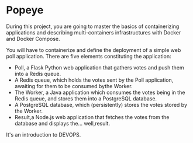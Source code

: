 # Popeye

During this project, you are going to master the basics of containerizing applications and describing multi-containers infrastructures with Docker and Docker Compose.

You will have to containerize and define the deployment of a simple web poll application. There are five elements constituting the application:
- Poll, a Flask Python web application that gathers votes and push them into a Redis queue.
- A Redis queue, which holds the votes sent by the Poll application, awaiting for them to be consumed bythe Worker.
- The Worker, a Java application which consumes the votes being in the Redis queue, and stores them into a PostgreSQL database.
- A PostgreSQL database, which (persistently) stores the votes stored by the Worker.
- Result,a Node.js web application that fetches the votes from the database and displays the... well,result.

It's an introduction to DEVOPS.
